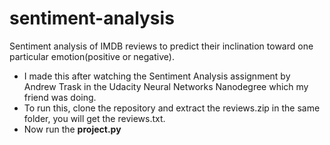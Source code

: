 # sentiment-analysis
Sentiment analysis of IMDB reviews to predict their inclination toward one particular emotion(positive or negative).
* I made this after watching the Sentiment Analysis assignment by Andrew Trask in the Udacity Neural Networks Nanodegree which my      friend was doing. 
* To run this, clone the repository and extract the reviews.zip in the same folder, you will get the reviews.txt.
* Now run the **project.py**
